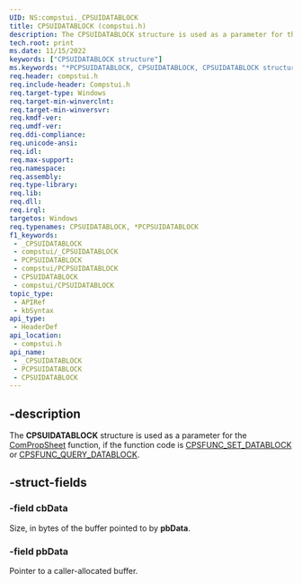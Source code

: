 ```yaml
---
UID: NS:compstui._CPSUIDATABLOCK
title: CPSUIDATABLOCK (compstui.h)
description: The CPSUIDATABLOCK structure is used as a parameter for the ComPropSheet function, if the function code is CPSFUNC_SET_DATABLOCK or CPSFUNC_QUERY_DATABLOCK.
tech.root: print
ms.date: 11/15/2022
keywords: ["CPSUIDATABLOCK structure"]
ms.keywords: "*PCPSUIDATABLOCK, CPSUIDATABLOCK, CPSUIDATABLOCK structure [Print Devices], PCPSUIDATABLOCK, PCPSUIDATABLOCK structure pointer [Print Devices], _CPSUIDATABLOCK, compstui/CPSUIDATABLOCK, compstui/PCPSUIDATABLOCK, cpsuifnc_c9e406f5-1d6a-403d-a286-89cf199a09d2.xml, print.cpsuidatablock"
req.header: compstui.h
req.include-header: Compstui.h
req.target-type: Windows
req.target-min-winverclnt: 
req.target-min-winversvr: 
req.kmdf-ver: 
req.umdf-ver: 
req.ddi-compliance: 
req.unicode-ansi: 
req.idl: 
req.max-support: 
req.namespace: 
req.assembly: 
req.type-library: 
req.lib: 
req.dll: 
req.irql: 
targetos: Windows
req.typenames: CPSUIDATABLOCK, *PCPSUIDATABLOCK
f1_keywords:
 - _CPSUIDATABLOCK
 - compstui/_CPSUIDATABLOCK
 - PCPSUIDATABLOCK
 - compstui/PCPSUIDATABLOCK
 - CPSUIDATABLOCK
 - compstui/CPSUIDATABLOCK
topic_type:
 - APIRef
 - kbSyntax
api_type:
 - HeaderDef
api_location:
 - compstui.h
api_name:
 - _CPSUIDATABLOCK
 - PCPSUIDATABLOCK
 - CPSUIDATABLOCK
---
```


## -description

The **CPSUIDATABLOCK** structure is used as a parameter for the [ComPropSheet](./nc-compstui-pfncompropsheet.md) function, if the function code is [CPSFUNC_SET_DATABLOCK](/previous-versions/ff547036(v=vs.85)) or [CPSFUNC_QUERY_DATABLOCK](/previous-versions/ff546425(v=vs.85)).

## -struct-fields

### -field cbData

Size, in bytes of the buffer pointed to by **pbData**.

### -field pbData

Pointer to a caller-allocated buffer.